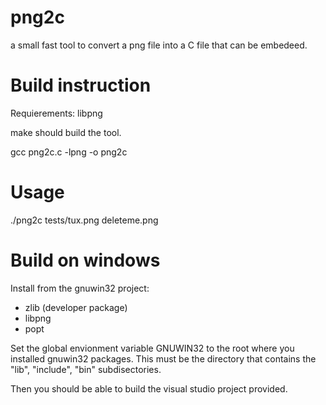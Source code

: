 png2c
=====

a small fast tool to convert a png file into a C file that can be embedeed.



Build instruction
==================

Requierements: libpng

make should build the tool. 

gcc png2c.c -lpng -o png2c



Usage 
=====
 ./png2c tests/tux.png deleteme.png


Build on windows
================

Install from the gnuwin32 project:
   - zlib (developer package)
   - libpng
   - popt

Set the global envionment variable GNUWIN32 to the root where you installed gnuwin32 packages.
This must be the directory that contains the "lib", "include", "bin" subdisectories.

Then you should be able to build the visual studio project provided.
